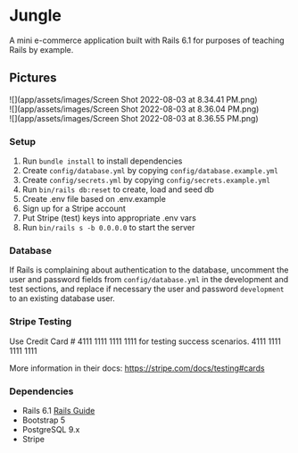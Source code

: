# Jungle

A mini e-commerce application built with Rails 6.1 for purposes of teaching Rails by example.  


## Pictures
![](app/assets/images/Screen Shot 2022-08-03 at 8.34.41 PM.png)  
![](app/assets/images/Screen Shot 2022-08-03 at 8.36.04 PM.png)  
![](app/assets/images/Screen Shot 2022-08-03 at 8.36.55 PM.png)  
### Setup

1. Run `bundle install` to install dependencies
2. Create `config/database.yml` by copying `config/database.example.yml`
3. Create `config/secrets.yml` by copying `config/secrets.example.yml`
4. Run `bin/rails db:reset` to create, load and seed db
5. Create .env file based on .env.example
6. Sign up for a Stripe account
7. Put Stripe (test) keys into appropriate .env vars
8. Run `bin/rails s -b 0.0.0.0` to start the server

### Database

If Rails is complaining about authentication to the database, uncomment the user and password fields from `config/database.yml` in the development and test sections, and replace if necessary the user and password `development` to an existing database user.

### Stripe Testing

Use Credit Card # 4111 1111 1111 1111 for testing success scenarios.
4111 1111 1111 1111

More information in their docs: <https://stripe.com/docs/testing#cards>

### Dependencies

- Rails 6.1 [Rails Guide](http://guides.rubyonrails.org/v6.1/)
- Bootstrap 5
- PostgreSQL 9.x
- Stripe
